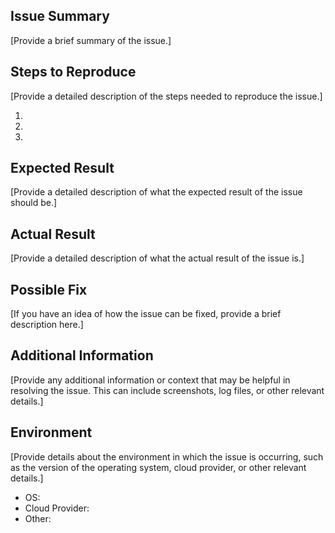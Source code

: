 ## Issue Summary

[Provide a brief summary of the issue.]

## Steps to Reproduce

[Provide a detailed description of the steps needed to reproduce the issue.]

1. 
2. 
3. 

## Expected Result

[Provide a detailed description of what the expected result of the issue should be.]

## Actual Result

[Provide a detailed description of what the actual result of the issue is.]

## Possible Fix

[If you have an idea of how the issue can be fixed, provide a brief description here.]

## Additional Information

[Provide any additional information or context that may be helpful in resolving the issue. This can include screenshots, log files, or other relevant details.]

## Environment

[Provide details about the environment in which the issue is occurring, such as the version of the operating system, cloud provider, or other relevant details.]

- OS: 
- Cloud Provider: 
- Other: 

